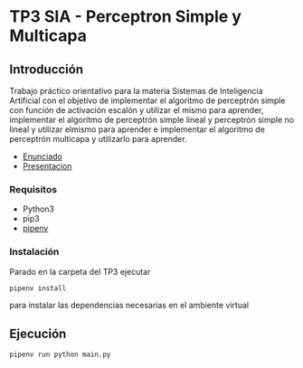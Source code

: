 # TP3 SIA - Perceptron Simple y Multicapa

## Introducción

Trabajo práctico orientativo para la materia Sistemas de Inteligencia Artificial con el objetivo de implementar el algoritmo de perceptrón simple con función de activación escalón y utilizar el mismo para aprender, implementar el algoritmo de perceptrón simple lineal y perceptrón simple no lineal y utilizar elmismo para aprender e implementar el algoritmo de perceptrón multicapa y utilizarlo para aprender. 

- [Enunciado](docs/SIA_TP3.pdf)
- [Presentacion](docs/SIA_TP3_Perceptron_Simple_y_Multicapa.pdf)


### Requisitos

- Python3
- pip3
- [pipenv](https://pypi.org/project/pipenv/)

<!-- ### Configuracion -->

<!-- - Los nombres validos para selection_algorithm son: "elite", "roulette", "rank" o "probabilistic_tournament"
- expected_fitness y mutation_rate son numeros entre 0 y 1
- population_number tiene como maximo el numero 100 -->

### Instalación

Parado en la carpeta del TP3 ejecutar

```sh
pipenv install
```

para instalar las dependencias necesarias en el ambiente virtual

## Ejecución

```
pipenv run python main.py
```

